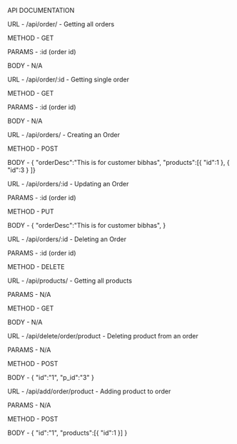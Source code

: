 API DOCUMENTATION

URL  -  /api/order/   - Getting all orders

METHOD - GET

PARAMS - :id (order id)

BODY - N/A


URL  -  /api/order/:id   - Getting single order

METHOD - GET

PARAMS - :id (order id)

BODY - N/A



URL  -  /api/orders/   - Creating an Order 

METHOD - POST

BODY - { 
        "orderDesc":"This is for customer bibhas",
         "products":[{
            "id":1
               },
             {
              "id":3
             }
          ]}


URL  -  /api/orders/:id   - Updating an Order 

PARAMS - :id (order id)

METHOD - PUT

BODY - { 
        "orderDesc":"This is for customer bibhas",
       }
        

URL  -  /api/orders/:id   - Deleting an Order 

PARAMS - :id (order id)

METHOD - DELETE


URL  -  /api/products/   - Getting all products

PARAMS - N/A

METHOD - GET

BODY - N/A



URL  -  /api/delete/order/product   - Deleting product from an order 

PARAMS - N/A

METHOD - POST

BODY - { 
        "id":"1",
        "p_id":"3"
       }

URL  -  /api/add/order/product   - Adding product to order 

PARAMS - N/A

METHOD - POST

BODY - { 
        "id":"1",
        "products":[{
             "id":1
            }]
       }

